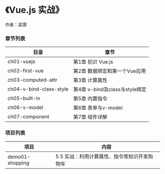 # 《Vue.js 实战》

作者：梁灏

### 章节列表

|目录					|章节							|
|-----------------------|-------------------------------|
|ch01-vuejs 			|第1章 初识 Vue.js 				|
|ch02-first-vue			|第2章 数据绑定和第一个Vue应用		|
|ch03-computed-attr		|第3章 计算属性					|
|ch04-v-bind-class-style|第4章 v-bind及class与style绑定	|
|ch05-built-in			|第5章 内置指令   					|
|ch06-v-model			|第6章 表单与v-model   			|
|ch07-component			|第7章 组件详解   					|


### 项目列表

|项目					|内容										|
|-----------------------|-------------------------------------------|
|demo01-shopping		|5.5 实战：利用计算属性、指令等知识开发购物车		|

